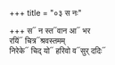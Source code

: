 +++
title = "०३ स नः"

+++
स᳓ न स्त᳓वान आ᳓ भर  
रयिं᳓ चित्र᳓श्रवस्तमम्  
निरेके᳓ चिद् यो᳓ हरिवो व᳓सुर् ददिः᳓